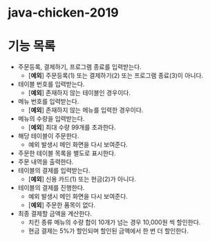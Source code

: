 # java-chicken-2019

# 기능 목록
* 주문등록, 결제하기, 프로그램 종료를 입력받는다.
   *  [**예외**] 주문등록(1) 또는 결제하기(2) 또는 프로그램 종료(3)이 아니다.
* 테이블 번호를 입력받는다.
   * [**예외**] 존재하지 않는 테이블인 경우이다.
* 메뉴 번호를 입력받는다. 
   * [**예외**] 존재하지 않는 메뉴를 입력한 경우이다.
* 메뉴의 수량을 입력받는다.
   * [**예외**] 최대 수량 99개를 초과한다.
* 해당 테이블이 주문한다.
    * 예외 발생시 메인 화면을 다시 보여준다.
* 주문한 테이블 목록을 별도로 표시한다.
* 주문 내역을 출력한다.
* 테이블의 결제를 입력받는다.
    * [**예외**] 신용 카드(1) 또는 현금(2)가 아니다.
* 테이블의 결제를 진행한다.
    * 예외 발생시 메인 화면을 다시 보여준다.
    * [**예외**] 주문한 품목이 없다.
* 최종 결제할 금액을 계산한다.
    * 치킨 종류 메뉴의 수량 합이 10개가 넘는 경우 10,000원 씩 할인한다.
    * 현금 결제는 5%가 할인되며 할인된 금액에서 한 번 더 할인한다.
    